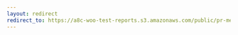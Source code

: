 ```yaml
---
layout: redirect
redirect_to: https://a8c-woo-test-reports.s3.amazonaws.com/public/pr-merge/40141/api/index.html
---
```

